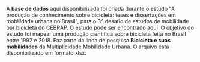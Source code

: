 A **base de dados** aqui disponibilizada foi criada durante o estudo "A produção de conhecimento sobre bicicleta: teses e dissertações em mobilidade urbana no Brasil", para o 3º desafio de estudos de mobilidade por bicicleta do CEBRAP. O estudo pode ser encontrado [aqui](https://cebrap.org.br/wp-content/uploads/2020/10/Estudos-de-mobilidade-por-bicicleta-3.pdf).
O objetivo do estudo foi mapear uma produção cientifica sobre bicicleta feita no Brasil entre 1992 e 2018. Faz parte da linha de pesquisa **Bicicleta e suas mobilidades** da Multiplicidade Mobilidade Urbana. O arquivo está disponibilizado em formato xlsx. 
